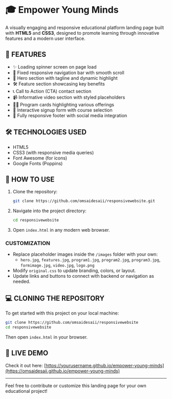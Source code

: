 
# 🎓 Empower Young Minds

A visually engaging and responsive educational platform landing page built with **HTML5** and **CSS3**, designed to promote learning through innovative features and a modern user interface.

## 🚀 FEATURES

- ✨ Loading spinner screen on page load
- 🧭 Fixed responsive navigation bar with smooth scroll
- 🦸 Hero section with tagline and dynamic highlight
- 🛠️ Feature section showcasing key benefits
- 📞 Call to Action (CTA) contact section
- 📹 Informative video section with styled placeholders
- 🧑‍🏫 Program cards highlighting various offerings
- 📝 Interactive signup form with course selection
- 📢 Fully responsive footer with social media integration

## 🛠️ TECHNOLOGIES USED

- HTML5
- CSS3 (with responsive media queries)
- Font Awesome (for icons)
- Google Fonts (Poppins)

## 🔧 HOW TO USE

1. Clone the repository:
   ```bash
   git clone https://github.com/omsaidesaii/responsivewebsite.git
   ```

2. Navigate into the project directory:
   ```bash
   cd responsivewebsite
   ```

3. Open `index.html` in any modern web browser.

### **CUSTOMIZATION**

- Replace placeholder images inside the `/images` folder with your own:
  - `hero.jpg`, `features.jpg`, `program1.jpg`, `program2.jpg`, `program3.jpg`, `formimage.jpg`, `video.jpg`, `logo.png`
- Modify `original.css` to update branding, colors, or layout.
- Update links and buttons to connect with backend or navigation as needed.

## 💻 CLONING THE REPOSITORY

To get started with this project on your local machine:

```bash
git clone https://github.com/omsaidesaii/responsivewebsite
cd responsivewebsite
```

Then open `index.html` in your browser.

## 📌 LIVE DEMO

Check it out here: [https://yourusername.github.io/empower-young-minds](https://omsaidesaii.github.io/empower-young-minds) <!-- Replace with your actual GitHub Pages link after deployment -->

---

Feel free to contribute or customize this landing page for your own educational project!
